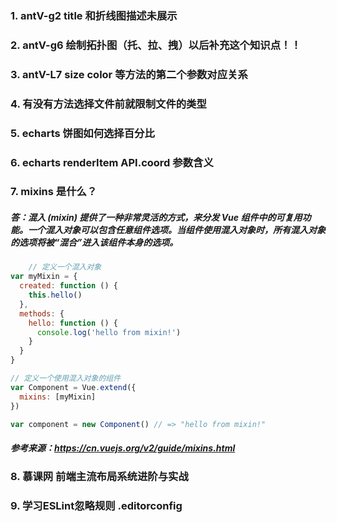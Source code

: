 ### 1. antV-g2 title 和折线图描述未展示

### 2. antV-g6 绘制拓扑图（托、拉、拽）以后补充这个知识点！！

### 3. antV-L7 size color 等方法的第二个参数对应关系

### 4. 有没有方法选择文件前就限制文件的类型

### 5. echarts 饼图如何选择百分比

### 6. echarts renderItem API.coord 参数含义

### 7. mixins 是什么？
##### 答：混入 (mixin) 提供了一种非常灵活的方式，来分发 Vue 组件中的可复用功能。一个混入对象可以包含任意组件选项。当组件使用混入对象时，所有混入对象的选项将被“混合”进入该组件本身的选项。
```js
    // 定义一个混入对象
var myMixin = {
  created: function () {
    this.hello()
  },
  methods: {
    hello: function () {
      console.log('hello from mixin!')
    }
  }
}

// 定义一个使用混入对象的组件
var Component = Vue.extend({
  mixins: [myMixin]
})

var component = new Component() // => "hello from mixin!"
```
##### 参考来源：https://cn.vuejs.org/v2/guide/mixins.html
### 8. 慕课网 前端主流布局系统进阶与实战

### 9. 学习ESLint忽略规则     .editorconfig
